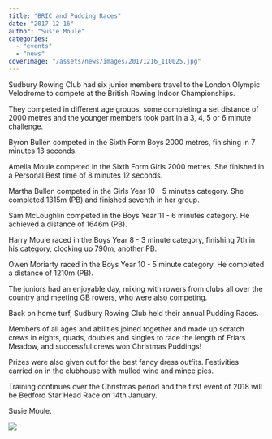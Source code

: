 ```yaml
---
title: "BRIC and Pudding Races"
date: "2017-12-16"
author: "Susie Moule"
categories:
  - "events"
  - "news"
coverImage: "/assets/news/images/20171216_110025.jpg"
---
```


Sudbury Rowing Club had six junior members travel to the London Olympic Velodrome to compete at the British Rowing Indoor Championships.

They competed in different age groups, some completing a set distance of 2000 metres and the younger members took part in a 3, 4, 5 or 6 minute challenge.

Byron Bullen competed in the Sixth Form Boys 2000 metres, finishing in 7 minutes 13 seconds.

Amelia Moule competed in the Sixth Form Girls 2000 metres. She finished in a Personal Best time of 8 minutes 12 seconds.

Martha Bullen competed in the Girls Year 10 - 5 minutes category. She completed 1315m (PB) and finished seventh in her group.

Sam McLoughlin competed in the Boys Year 11 - 6 minutes category. He achieved a distance of 1646m (PB).

Harry Moule raced in the Boys Year 8 - 3 minute category, finishing 7th in his category, clocking up 790m, another PB.

Owen Moriarty raced in the Boys Year 10 - 5 minute category. He completed a distance of 1210m (PB).

The juniors had an enjoyable day, mixing with rowers from clubs all over the country and meeting GB rowers, who were also competing.

Back on home turf, Sudbury Rowing Club held their annual Pudding Races.

Members of all ages and abilities joined together and made up scratch crews in eights, quads, doubles and singles to race the length of Friars Meadow, and successful crews won Christmas Puddings!

Prizes were also given out for the best fancy dress outfits. Festivities carried on in the clubhouse with mulled wine and mince pies.

Training continues over the Christmas period and the first event of 2018 will be Bedford Star Head Race on 14th January.

Susie Moule.

[![](/assets/news/images/Pudding-Races-4-1024x1024.jpg)](http://sudburyrowingclub.org.uk/wp-content/uploads/2017/12/Pudding-Races-4.jpg)
